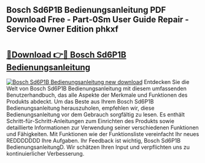 ## Bosch Sd6P1B Bedienungsanleitung PDF Download Free - Part-0Sm User Guide Repair - Service Owner Edition phkxf

# <h2><a href="http://df1sty.blite.top/?on=Bosch+Sd6P1B+Bedienungsanleitung">🔗Download 👉🔴 Bosch Sd6P1B Bedienungsanleitung</a></h2>

[![Bosch Sd6P1B Bedienungsanleitung new download](https://i.imgur.com/lujVjoI.png)](http://df1sty.blite.top/?on=Bosch+Sd6P1B+Bedienungsanleitung)
Entdecken Sie die Welt von Bosch Sd6P1B Bedienungsanleitung mit diesem umfassenden Benutzerhandbuch, das alle Aspekte der Merkmale und Funktionen des Produkts abdeckt. Um das Beste aus Ihrem Bosch Sd6P1B Bedienungsanleitung herauszuholen, empfehlen wir, diese Bedienungsanleitung vor dem Gebrauch sorgfältig zu lesen. Es enthält Schritt-für-Schritt-Anleitungen zum Einrichten des Produkts sowie detaillierte Informationen zur Verwendung seiner verschiedenen Funktionen und Fähigkeiten. Mit Funktionen wie der Funktionsliste vereinfacht Ihr neues REDDDDDDD Ihre Aufgaben. Ihr Feedback ist wichtig, Bosch Sd6P1B BedienungsanleitungD. Wir schätzen Ihren Input und verpflichten uns zu kontinuierlicher Verbesserung.
